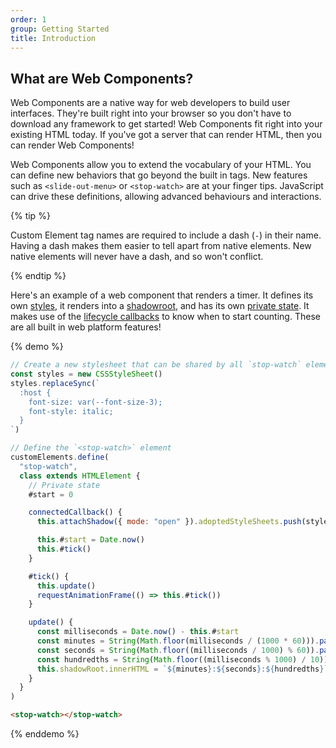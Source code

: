 ```yaml
---
order: 1
group: Getting Started
title: Introduction
---
```


## What are Web Components?

Web Components are a native way for web developers to build user interfaces. They're built right into your browser so
you don't have to download any framework to get started! Web Components fit right into your existing HTML today. If
you've got a server that can render HTML, then you can render Web Components!

Web Components allow you to extend the vocabulary of your HTML. You can define new behaviors that go beyond the built in
tags. New features such as `<slide-out-menu>` or `<stop-watch>` are at your finger tips. JavaScript can drive these
definitions, allowing advanced behaviours and interactions.

{% tip %}

Custom Element tag names are required to include a dash (`-`) in their name. Having a dash makes them easier to tell apart
from native elements. New native elements will never have a dash, and so won't conflict.

{% endtip %}

Here's an example of a web component that renders a timer. It defines its own [styles][styles], it renders into a
[shadowroot][shadowroot], and has its own [private state][private-state]. It makes use of the [lifecycle
callbacks][lifecycle] to know when to start counting. These are all built in web platform features!

[styles]: /learn/components/styling

[shadowroot]: /learn/components/shadowdom

[private-state]: /learn/components/private-state

[lifecycle]: /learn/components/lifecycle

{% demo %}

```js
// Create a new stylesheet that can be shared by all `stop-watch` elements
const styles = new CSSStyleSheet()
styles.replaceSync(`
  :host {
    font-size: var(--font-size-3);
    font-style: italic;
  }
`)

// Define the `<stop-watch>` element
customElements.define(
  "stop-watch",
  class extends HTMLElement {
    // Private state
    #start = 0

    connectedCallback() {
      this.attachShadow({ mode: "open" }).adoptedStyleSheets.push(styles)

      this.#start = Date.now()
      this.#tick()
    }

    #tick() {
      this.update()
      requestAnimationFrame(() => this.#tick())
    }

    update() {
      const milliseconds = Date.now() - this.#start
      const minutes = String(Math.floor(milliseconds / (1000 * 60))).padStart(2, "0")
      const seconds = String(Math.floor((milliseconds / 1000) % 60)).padStart(2, "0")
      const hundredths = String(Math.floor((milliseconds % 1000) / 10)).padStart(2, "0")
      this.shadowRoot.innerHTML = `${minutes}:${seconds}:${hundredths}`
    }
  }
)
```

```html
<stop-watch></stop-watch>
```

{% enddemo %}
